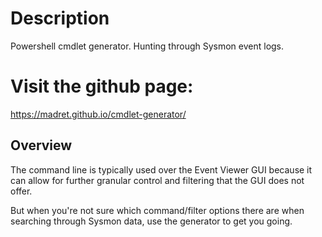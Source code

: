 # Description
Powershell cmdlet generator. Hunting through Sysmon event logs.

# Visit the github page:
https://madret.github.io/cmdlet-generator/

## Overview
The command line is typically used over the Event Viewer GUI because it can allow for further granular control and filtering that the GUI does not offer.

But when you're not sure which command/filter options there are when searching through Sysmon data, use the generator to get you going.
